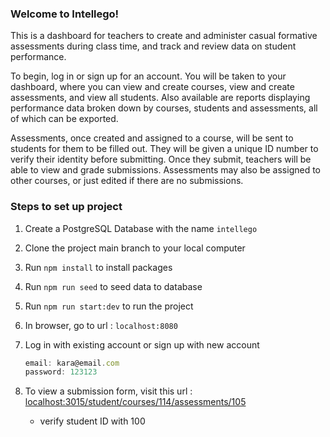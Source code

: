 ### Welcome to Intellego!

This is a dashboard for teachers to create and administer casual formative assessments during class time, and track and review data on student performance.

To begin, log in or sign up for an account. You will be taken to your dashboard, where you can view and create courses, view and create assessments, and view all students. Also available are reports displaying performance data broken down by courses, students and assessments, all of which can be exported.

Assessments, once created and assigned to a course, will be sent to students for them to be filled out. They will be given a unique ID number to verify their identity before submitting. Once they submit, teachers will be able to view and grade submissions. Assessments may also be assigned to other courses, or just edited if there are no submissions.



### Steps to set up project

1. Create a PostgreSQL Database with the name `intellego`
2. Clone the project main branch to your local computer
3. Run `npm install` to install packages
4. Run `npm run seed` to seed data to database
5. Run `npm run start:dev` to run the project
6. In browser, go to url : `localhost:8080`
7. Log in with existing account or sign up with new account

   ```jsx
   email: kara@email.com
   password: 123123
   ```
8. To view a submission form, visit this url : [localhost:3015/student/courses/114/assessments/105](http://localhost:8080/student/courses/114/assessments/105)
    - verify student ID with 100
